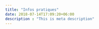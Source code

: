 ```yaml
---
title: "Infos pratiques"
date: 2018-07-14T17:09:20+06:00
description : "This is meta description"
---
```


